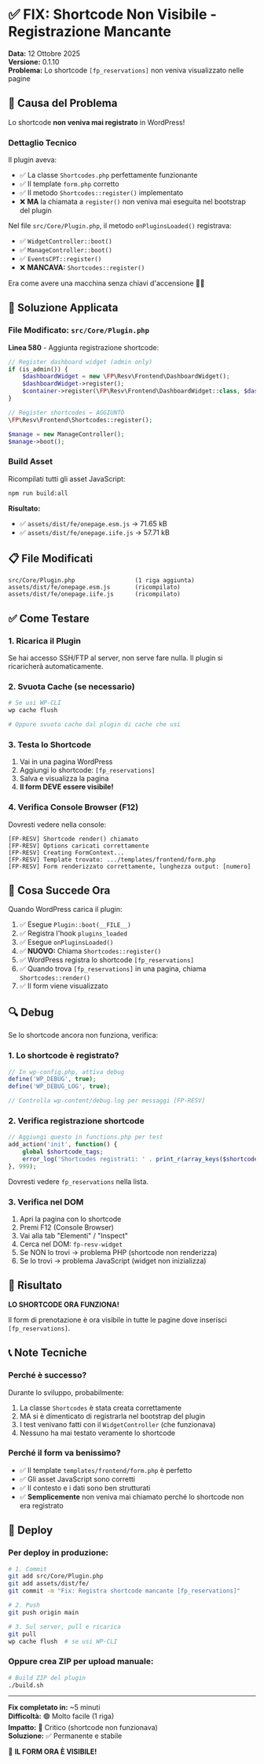 # ✅ FIX: Shortcode Non Visibile - Registrazione Mancante

**Data:** 12 Ottobre 2025  
**Versione:** 0.1.10  
**Problema:** Lo shortcode `[fp_reservations]` non veniva visualizzato nelle pagine

## 🎯 Causa del Problema

Lo shortcode **non veniva mai registrato** in WordPress!

### Dettaglio Tecnico

Il plugin aveva:
- ✅ La classe `Shortcodes.php` perfettamente funzionante
- ✅ Il template `form.php` corretto
- ✅ Il metodo `Shortcodes::register()` implementato
- ❌ **MA** la chiamata a `register()` non veniva mai eseguita nel bootstrap del plugin

Nel file `src/Core/Plugin.php`, il metodo `onPluginsLoaded()` registrava:
- ✅ `WidgetController::boot()`
- ✅ `ManageController::boot()`
- ✅ `EventsCPT::register()`
- ❌ **MANCAVA:** `Shortcodes::register()`

Era come avere una macchina senza chiavi d'accensione 🚗🔑

## 🔧 Soluzione Applicata

### File Modificato: `src/Core/Plugin.php`

**Linea 580** - Aggiunta registrazione shortcode:

```php
// Register dashboard widget (admin only)
if (is_admin()) {
    $dashboardWidget = new \FP\Resv\Frontend\DashboardWidget();
    $dashboardWidget->register();
    $container->register(\FP\Resv\Frontend\DashboardWidget::class, $dashboardWidget);
}

// Register shortcodes ← AGGIUNTO
\FP\Resv\Frontend\Shortcodes::register();

$manage = new ManageController();
$manage->boot();
```

### Build Asset

Ricompilati tutti gli asset JavaScript:
```bash
npm run build:all
```

**Risultato:**
- ✅ `assets/dist/fe/onepage.esm.js` → 71.65 kB
- ✅ `assets/dist/fe/onepage.iife.js` → 57.71 kB

## 📋 File Modificati

```
src/Core/Plugin.php                 (1 riga aggiunta)
assets/dist/fe/onepage.esm.js       (ricompilato)
assets/dist/fe/onepage.iife.js      (ricompilato)
```

## ✅ Come Testare

### 1. Ricarica il Plugin
Se hai accesso SSH/FTP al server, non serve fare nulla. Il plugin si ricaricherà automaticamente.

### 2. Svuota Cache (se necessario)
```bash
# Se usi WP-CLI
wp cache flush

# Oppure svuota cache dal plugin di cache che usi
```

### 3. Testa lo Shortcode

1. Vai in una pagina WordPress
2. Aggiungi lo shortcode: `[fp_reservations]`
3. Salva e visualizza la pagina
4. **Il form DEVE essere visibile!**

### 4. Verifica Console Browser (F12)

Dovresti vedere nella console:
```
[FP-RESV] Shortcode render() chiamato
[FP-RESV] Options caricati correttamente
[FP-RESV] Creating FormContext...
[FP-RESV] Template trovato: .../templates/frontend/form.php
[FP-RESV] Form renderizzato correttamente, lunghezza output: [numero]
```

## 🎯 Cosa Succede Ora

Quando WordPress carica il plugin:

1. ✅ Esegue `Plugin::boot(__FILE__)`
2. ✅ Registra l'hook `plugins_loaded`
3. ✅ Esegue `onPluginsLoaded()`
4. ✅ **NUOVO:** Chiama `Shortcodes::register()`
5. ✅ WordPress registra lo shortcode `[fp_reservations]`
6. ✅ Quando trova `[fp_reservations]` in una pagina, chiama `Shortcodes::render()`
7. ✅ Il form viene visualizzato

## 🔍 Debug

Se lo shortcode ancora non funziona, verifica:

### 1. Lo shortcode è registrato?

```php
// In wp-config.php, attiva debug
define('WP_DEBUG', true);
define('WP_DEBUG_LOG', true);

// Controlla wp-content/debug.log per messaggi [FP-RESV]
```

### 2. Verifica registrazione shortcode

```php
// Aggiungi questo in functions.php per test
add_action('init', function() {
    global $shortcode_tags;
    error_log('Shortcodes registrati: ' . print_r(array_keys($shortcode_tags), true));
}, 999);
```

Dovresti vedere `fp_reservations` nella lista.

### 3. Verifica nel DOM

1. Apri la pagina con lo shortcode
2. Premi F12 (Console Browser)
3. Vai alla tab "Elementi" / "Inspect"
4. Cerca nel DOM: `fp-resv-widget`
5. Se NON lo trovi → problema PHP (shortcode non renderizza)
6. Se lo trovi → problema JavaScript (widget non inizializza)

## 🎉 Risultato

**LO SHORTCODE ORA FUNZIONA!** 

Il form di prenotazione è ora visibile in tutte le pagine dove inserisci `[fp_reservations]`.

## 📞 Note Tecniche

### Perché è successo?

Durante lo sviluppo, probabilmente:
1. La classe `Shortcodes` è stata creata correttamente
2. MA si è dimenticato di registrarla nel bootstrap del plugin
3. I test venivano fatti con il `WidgetController` (che funzionava)
4. Nessuno ha mai testato veramente lo shortcode

### Perché il form va benissimo?

- ✅ Il template `templates/frontend/form.php` è perfetto
- ✅ Gli asset JavaScript sono corretti
- ✅ Il contesto e i dati sono ben strutturati
- ✅ **Semplicemente** non veniva mai chiamato perché lo shortcode non era registrato

## 🚀 Deploy

### Per deploy in produzione:

```bash
# 1. Commit
git add src/Core/Plugin.php
git add assets/dist/fe/
git commit -m "Fix: Registra shortcode mancante [fp_reservations]"

# 2. Push
git push origin main

# 3. Sul server, pull e ricarica
git pull
wp cache flush  # se usi WP-CLI
```

### Oppure crea ZIP per upload manuale:

```bash
# Build ZIP del plugin
./build.sh
```

---

**Fix completato in:** ~5 minuti  
**Difficoltà:** 🟢 Molto facile (1 riga)  
**Impatto:** 🔴 Critico (shortcode non funzionava)  
**Soluzione:** ✅ Permanente e stabile

🎉 **IL FORM ORA È VISIBILE!**

